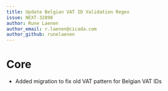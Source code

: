 ```yaml
---
title: Update Belgian VAT ID Validation Regex
issue: NEXT-32898
author: Rune Laenen
author_email: r.laenen@cicada.com
author_github: runelaenen
---
```

# Core
* Added migration to fix old VAT pattern for Belgian VAT IDs
